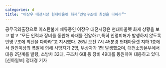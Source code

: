 ```yaml
---
categories: d
title: "이장우 대전시장 현대아울렛 화재“인명구조에 최선을 다하라”"
---
```

공무국외출장으로 이스탄불에 체류중인 이장우 대전시장은 현대아울렛 화재 상황을 보고 받고 &ldquo;모든 인력과 장비를 동원해 화재를 진압하고,특히 인명피해가 발생하지 않도록 인명구조에 최선을 다하라&rdquo;고 지시했다. 26일 오전 7시 45분경 현대아울렛 지하 1층에서 원인미상의 폭발에 의해 사망자가 2명, 부상자가 1명 발생했으며, 대전소방본부에서 대응 2단계를 발령, 소방차 32대, 구조차 6대 등 장비 49대를 동원하여 대응하고 있다.[신아일보] 정태경 기자